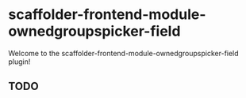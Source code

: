 # scaffolder-frontend-module-ownedgroupspicker-field

Welcome to the scaffolder-frontend-module-ownedgroupspicker-field plugin!

## TODO
